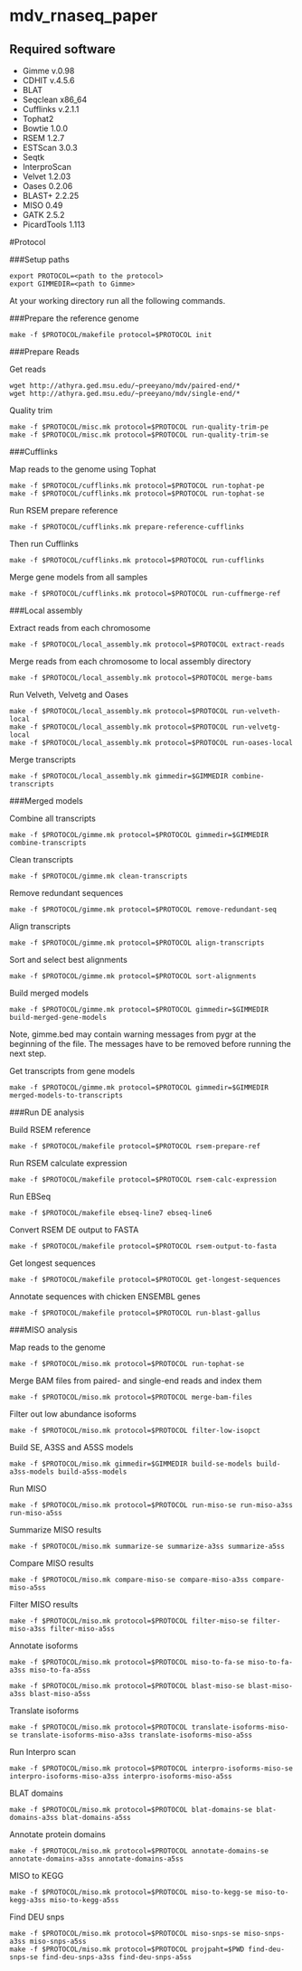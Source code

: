 mdv_rnaseq_paper
================

Required software
----------------

+ Gimme v.0.98
+ CDHIT v.4.5.6
+ BLAT
+ Seqclean x86_64
+ Cufflinks v.2.1.1
+ Tophat2
+ Bowtie 1.0.0
+ RSEM 1.2.7
+ ESTScan 3.0.3
+ Seqtk
+ InterproScan
+ Velvet 1.2.03
+ Oases 0.2.06
+ BLAST+ 2.2.25
+ MISO 0.49
+ GATK 2.5.2
+ PicardTools 1.113

#Protocol

###Setup paths

    export PROTOCOL=<path to the protocol>
    export GIMMEDIR=<path to Gimme>

At your working directory run all the following commands.

###Prepare the reference genome

    make -f $PROTOCOL/makefile protocol=$PROTOCOL init

###Prepare Reads

Get reads

    wget http://athyra.ged.msu.edu/~preeyano/mdv/paired-end/*
    wget http://athyra.ged.msu.edu/~preeyano/mdv/single-end/*

Quality trim

    make -f $PROTOCOL/misc.mk protocol=$PROTOCOL run-quality-trim-pe
    make -f $PROTOCOL/misc.mk protocol=$PROTOCOL run-quality-trim-se

###Cufflinks

Map reads to the genome using Tophat

    make -f $PROTOCOL/cufflinks.mk protocol=$PROTOCOL run-tophat-pe
    make -f $PROTOCOL/cufflinks.mk protocol=$PROTOCOL run-tophat-se

Run RSEM prepare reference

    make -f $PROTOCOL/cufflinks.mk prepare-reference-cufflinks

Then run Cufflinks

    make -f $PROTOCOL/cufflinks.mk protocol=$PROTOCOL run-cufflinks

Merge gene models from all samples

    make -f $PROTOCOL/cufflinks.mk protocol=$PROTOCOL run-cuffmerge-ref

###Local assembly

Extract reads from each chromosome

    make -f $PROTOCOL/local_assembly.mk protocol=$PROTOCOL extract-reads

Merge reads from each chromosome to local assembly directory

    make -f $PROTOCOL/local_assembly.mk protocol=$PROTOCOL merge-bams

Run Velveth, Velvetg and Oases

    make -f $PROTOCOL/local_assembly.mk protocol=$PROTOCOL run-velveth-local
    make -f $PROTOCOL/local_assembly.mk protocol=$PROTOCOL run-velvetg-local
    make -f $PROTOCOL/local_assembly.mk protocol=$PROTOCOL run-oases-local

Merge transcripts

    make -f $PROTOCOL/local_assembly.mk gimmedir=$GIMMEDIR combine-transcripts

###Merged models

Combine all transcripts

    make -f $PROTOCOL/gimme.mk protocol=$PROTOCOL gimmedir=$GIMMEDIR combine-transcripts

Clean transcripts

    make -f $PROTOCOL/gimme.mk clean-transcripts

Remove redundant sequences

    make -f $PROTOCOL/gimme.mk protocol=$PROTOCOL remove-redundant-seq

Align transcripts

    make -f $PROTOCOL/gimme.mk protocol=$PROTOCOL align-transcripts

Sort and select best alignments

    make -f $PROTOCOL/gimme.mk protocol=$PROTOCOL sort-alignments

Build merged models

    make -f $PROTOCOL/gimme.mk protocol=$PROTOCOL gimmedir=$GIMMEDIR build-merged-gene-models

Note, gimme.bed may contain warning messages from pygr at the beginning of the file.
The messages have to be removed before running the next step.

Get transcripts from gene models

    make -f $PROTOCOL/gimme.mk protocol=$PROTOCOL gimmedir=$GIMMEDIR merged-models-to-transcripts

###Run DE analysis

Build RSEM reference

    make -f $PROTOCOL/makefile protocol=$PROTOCOL rsem-prepare-ref

Run RSEM calculate expression

    make -f $PROTOCOL/makefile protocol=$PROTOCOL rsem-calc-expression

Run EBSeq

    make -f $PROTOCOL/makefile ebseq-line7 ebseq-line6

Convert RSEM DE output to FASTA

    make -f $PROTOCOL/makefile protocol=$PROTOCOL rsem-output-to-fasta

Get longest sequences

    make -f $PROTOCOL/makefile protocol=$PROTOCOL get-longest-sequences

Annotate sequences with chicken ENSEMBL genes

    make -f $PROTOCOL/makefile protocol=$PROTOCOL run-blast-gallus

###MISO analysis

Map reads to the genome

    make -f $PROTOCOL/miso.mk protocol=$PROTOCOL run-tophat-se

Merge BAM files from paired- and single-end reads and index them

    make -f $PROTOCOL/miso.mk protocol=$PROTOCOL merge-bam-files

Filter out low abundance isoforms

    make -f $PROTOCOL/miso.mk protocol=$PROTOCOL filter-low-isopct

Build SE, A3SS and A5SS models

    make -f $PROTOCOL/miso.mk gimmedir=$GIMMEDIR build-se-models build-a3ss-models build-a5ss-models

Run MISO

    make -f $PROTOCOL/miso.mk protocol=$PROTOCOL run-miso-se run-miso-a3ss run-miso-a5ss

Summarize MISO results

    make -f $PROTOCOL/miso.mk summarize-se summarize-a3ss summarize-a5ss

Compare MISO results

    make -f $PROTOCOL/miso.mk compare-miso-se compare-miso-a3ss compare-miso-a5ss

Filter MISO results

    make -f $PROTOCOL/miso.mk protocol=$PROTOCOL filter-miso-se filter-miso-a3ss filter-miso-a5ss

Annotate isoforms

    make -f $PROTOCOL/miso.mk protocol=$PROTOCOL miso-to-fa-se miso-to-fa-a3ss miso-to-fa-a5ss

    make -f $PROTOCOL/miso.mk protocol=$PROTOCOL blast-miso-se blast-miso-a3ss blast-miso-a5ss

Translate isoforms

    make -f $PROTOCOL/miso.mk protocol=$PROTOCOL translate-isoforms-miso-se translate-isoforms-miso-a3ss translate-isoforms-miso-a5ss

Run Interpro scan

    make -f $PROTOCOL/miso.mk protocol=$PROTOCOL interpro-isoforms-miso-se interpro-isoforms-miso-a3ss interpro-isoforms-miso-a5ss

BLAT domains

    make -f $PROTOCOL/miso.mk protocol=$PROTOCOL blat-domains-se blat-domains-a3ss blat-domains-a5ss

Annotate protein domains

    make -f $PROTOCOL/miso.mk protocol=$PROTOCOL annotate-domains-se annotate-domains-a3ss annotate-domains-a5ss

MISO to KEGG

    make -f $PROTOCOL/miso.mk protocol=$PROTOCOL miso-to-kegg-se miso-to-kegg-a3ss miso-to-kegg-a5ss

Find DEU snps

    make -f $PROTOCOL/miso.mk protocol=$PROTOCOL miso-snps-se miso-snps-a3ss miso-snps-a5ss
    make -f $PROTOCOL/miso.mk protocol=$PROTOCOL projpaht=$PWD find-deu-snps-se find-deu-snps-a3ss find-deu-snps-a5ss
